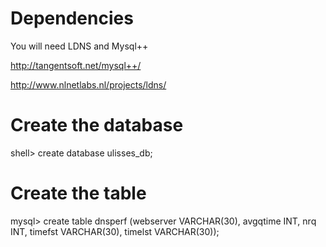 Dependencies
============
You will need LDNS and Mysql++

http://tangentsoft.net/mysql++/

http://www.nlnetlabs.nl/projects/ldns/

Create the database
===================
shell> create database ulisses_db;

Create the table
================
mysql> create table dnsperf (webserver VARCHAR(30), avgqtime INT, nrq INT, timefst VARCHAR(30), timelst VARCHAR(30));
